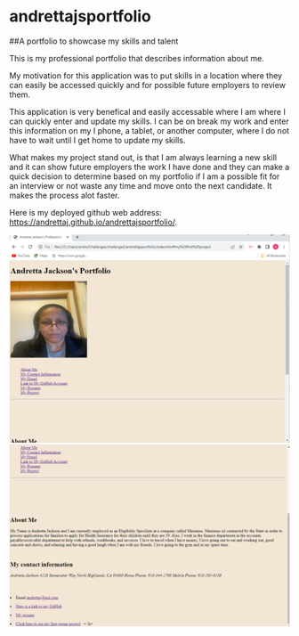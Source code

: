 # andrettajsportfolio
##A portfolio to showcase my skills and talent

This is my professional portfolio that describes information about me.

My motivation for this application was to put skills in a location where they can easily be accessed quickly and for possible future employers to review them.

This application is very benefical and easily accessable where I am where I can quickly enter and update my skills.  I can be on break my work and enter this information on my I phone, a tablet, or another computer, where I do not have to wait until I get home to update my skills.

What makes my project stand out, is that I am always learning a new skill and it can show future employers the work I have done and they can make a quick decision to determine based on my portfolio if I am a possible fit for an interview or not waste any time and move onto the next candidate.  It makes the process alot faster.

Here is my deployed github web address: https://andrettaj.github.io/andrettajsportfolio/.

![This is a screenshot of the 1st part of the image](image.png)
![This is a screenshot of the 2nd part of the image](image-1.png)
